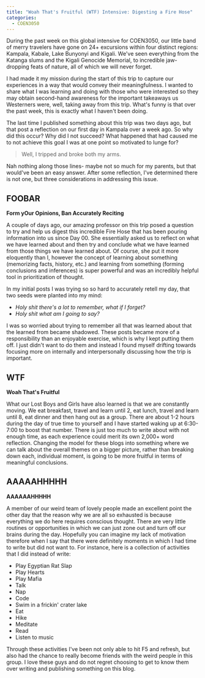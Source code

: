 ```yaml
---
title: "Woah That's Fruitful (WTF) Intensive: Digesting a Fire Hose"
categories:
  - COEN3050
---
```


During the past week on this global intensive for COEN3050, our little
band of merry travelers have gone on 24+ excursions within four distinct
regions: Kampala, Kabale, Lake Bunyonyi and Kigali. We've seen everything from
the Katanga slums and the Kigali Genocide Memorial, to incredible jaw-dropping
feats of nature, all of which we will never forget.

I had made it my mission during the start of this trip to capture our experiences
in a way that would convey their meaningfulness. I wanted to share what I was
learning and doing with those who were interested so they may obtain second-hand
awareness for the important takeaways us Westerners were, well, taking away from
this trip. What's funny is that over the past week, this is exactly what I haven't
been doing.

The last time I published something about this trip was two days ago, but that
post a reflection on our first day in Kampala over a week ago. So why did this
occur? Why did I not succeed? What happened that had caused me to not achieve
this goal I was at one point so motivated to lunge for?

> Well, I tripped and broke both my arms.

Nah nothing along those lines- maybe not so much for my parents, but that would've
been an easy answer. After some reflection, I've determined there is not one, but
three considerations in addressing this issue.

## FOOBAR

**Form yOur Opinions, Ban Accurately Reciting**

A couple of days ago, our amazing professor on this trip posed a question to
try and help us digest this incredible Fire Hose that has been pouring information
into us since Day 00. She essentially asked us to reflect on what we have learned
about and then try and conclude what we have learned from those things we have
learned about. Of course, she put it more eloquently than I, however the concept
of learning about something (memorizing facts, history, etc.) and learning
from something (forming conclusions and inferences) is super powerful and
was an incredibly helpful tool in prioritization of thought.

In my initial posts I was trying so so hard to accurately retell my day, that
two seeds were planted into my mind:

* *Holy shit there's a lot to remember, what if I forget?*
* *Holy shit what am I going to say?*

I was so worried about trying to remember all that was learned about that the
learned from became shadowed. These posts became more of a responsibility than
an enjoyable exercise, which is why I kept putting them off. I just didn't want
to do them and instead I found myself drifting towards focusing more on internally
and interpersonally discussing how the trip is important.

## WTF

**Woah That's Fruitful**

What our Lost Boys and Girls have also learned is that we are constantly moving.
We eat breakfast, travel and learn until 2, eat lunch, travel and learn until
8, eat dinner and then hang out as a group. There are about 1-2 hours during the
day of true time to yourself and I have started waking up at 6:30-7:00 to boost
that number. There is just too much to write about with not enough time, as each
experience could merit its own 2,000+ word reflection. Changing the model for
these blogs into something where we can talk about the overall themes on a bigger
picture, rather than breaking down each, individual moment, is going to be more
fruitful in terms of meaningful conclusions.

## AAAAAHHHHH

**AAAAAAHHHHH**

A member of our weird team of lovely people made an excellent point the other
day that the reason why we are all so exhausted is because everything we do
here requires conscious thought. There are very little routines or opportunities
in which we can just zone out and turn off our brains during the day. Hopefully
you can imagine my lack of motivation therefore when I say that there were
definitely moments in which I had time to write but did not want to. For instance,
here is a collection of activities that I did instead of write:

* Play Egyptian Rat Slap
* Play Hearts
* Play Mafia
* Talk
* Nap
* Code
* Swim in a frickin' crater lake
* Eat
* Hike
* Meditate
* Read
* Listen to music

Through these activities I've been not only able to hit F5 and refresh, but also
had the chance to really become friends with the weird people in this group. I
love these guys and do not regret choosing to get to know them over writing and
publishing something on this blog.

